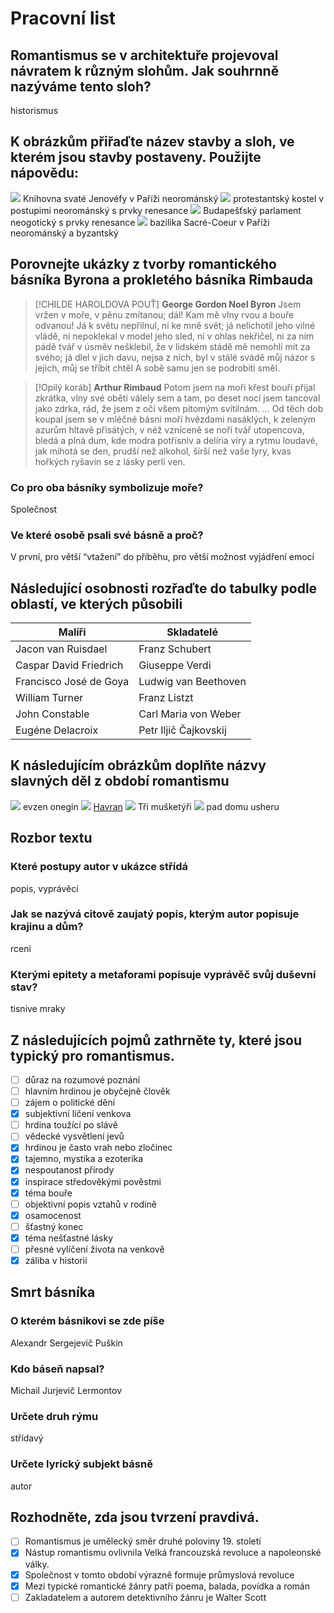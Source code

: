 # Pracovní list

## Romantismus se v architektuře projevoval návratem k různým slohům. Jak souhrnně nazýváme tento sloh?
historismus
## K obrázkům přiřaďte název stavby a sloh, ve kterém jsou stavby postaveny. Použijte nápovědu:
![](Pasted%20image%2020230531071518.png)
Knihovna svaté Jenovéfy v Paříži
neorománský
![](Pasted%20image%2020230531071526.png)
protestantský kostel v postupimi
neorománský s prvky renesance
![](Pasted%20image%2020230531071533.png)
Budapešťský parlament
neogotický s prvky renesance
![](Pasted%20image%2020230531071539.png)
bazilika Sacré-Coeur v Paříži
neorománský a byzantský
## Porovnejte ukázky z tvorby romantického básníka Byrona a prokletého básníka Rimbauda
> [!CHILDE HAROLDOVA POUŤ]
> **George Gordon Noel Byron**
> Jsem vržen v moře, v pěnu zmítanou;
> dál! Kam mě vlny rvou a bouře odvanou!
> Já k světu nepřilnul, ni ke mně svět;
> já nelichotil jeho vilné vládě,
> ni nepoklekal v model jeho sled,
> ni v ohlas nekřičel, ni za ním pádě
> tvář v úsměv nešklebil, že v lidském stádě
> mě nemohli mít za svého; já dlel 
> v jich davu, nejsa z nich, byl v stálé svádě
> můj názor s jejich, můj se tříbit chtěl
> A sobě samu jen se podrobiti směl.

> [!Opilý koráb]
> **Arthur Rimbaud**
> Potom jsem na moři křest bouří přijal zkrátka,
> vlny své oběti válely sem a tam,
> po deset nocí jsem tancoval jako zdrka,
> rád, že jsem z očí všem pitomým svítilnám.
> …
> Od těch dob koupal jsem se v mléčné básni moří
> hvězdami nasáklých, k zeleným azurům
> hltavě přisátých, v néž vzníceně se noří
> tvář utopencova, bledá a plná dum,
> kde modra potřísniv a delíria víry
> a rytmu loudavé, jak mihotá se den,
> prudší než alkohol, širší než vaše lyry,
> kvas hořkých ryšavin se z lásky perlí ven.

### Co pro oba básníky symbolizuje moře?
Společnost
### Ve které osobě psali své básně a proč?
V první, pro větší “vtažení” do příběhu, pro větší možnost vyjádření emocí

## Následující osobnosti rozřaďte do tabulky podle oblastí, ve kterých působili

| Malíři                 | Skladatelé            |
| ---------------------- | --------------------- |
| Jacon van Ruisdael     | Franz Schubert        |
| Caspar David Friedrich | Giuseppe Verdi        |
| Francisco José de Goya | Ludwig van Beethoven  |
| William Turner         | Franz Listzt          |
| John Constable         | Carl Maria von Weber  |
| Eugéne Delacroix       | Petr Iljič Čajkovskij |

## K následujícím obrázkům doplňte názvy slavných děl z období romantismu
![](Pasted%20image%2020230531073446.png)
evzen onegin
![](Pasted%20image%2020230531073456.png)
[Havran](cjl/literatura/slohy/Romantismus/Havran.md) 
![](Pasted%20image%2020230531073501.png)
Tři mušketýři
![](Pasted%20image%2020230531073512.png)
pad domu usheru

## Rozbor textu
### Které postupy autor v ukázce střídá
popis, vyprávěcí
### Jak se nazývá citově zaujatý popis, kterým autor popisuje krajinu a dům?
rceni
### Kterými epitety a metaforami popisuje vyprávěč svůj duševní stav?
tisnive mraky
## Z následujících pojmů zathrněte ty, které jsou typický pro romantismus.
- [ ] důraz na rozumové poznání
- [ ] hlavním hrdinou je obyčejně člověk
- [ ] zájem o politické dění
- [x] subjektivní líčení venkova
- [ ] hrdina toužící po slávě
- [ ] vědecké vysvětlení jevů
- [x] hrdinou je často vrah nebo zločinec
- [x] tajemno, mystika a ezoterika
- [x] nespoutanost přírody
- [x] inspirace středověkými pověstmi
- [x] téma bouře 
- [ ] objektivní popis vztahů v rodině
- [x] osamocenost
- [ ] šťastný konec
- [x] téma nešťastné lásky
- [ ] přesné vylíčení života na venkově
- [x] záliba v historii

## Smrt básníka
### O kterém básnikovi se zde píše
Alexandr Sergejevič Puškin
### Kdo báseň napsal?
Michail Jurjevič Lermontov
### Určete druh rýmu
střídavý
### Určete lyrický subjekt básně
autor
## Rozhodněte, zda jsou tvrzení pravdivá.
- [ ] Romantismus je umělecký směr druhé poloviny 19. století
- [x] Nástup romantismu ovlivnila Velká francouzská revoluce a napoleonské války.
- [x] Společnost v tomto období výrazně formuje průmyslová revoluce
- [x] Mezi typické romantické žánry patří poema, balada, povídka a román
- [ ] Zakladatelem a autorem detektivního žánru je Walter Scott